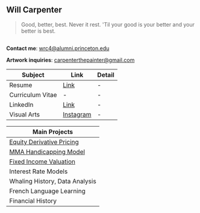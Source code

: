 ## Will Carpenter

>Good, better, best. Never it rest. 'Til your good is your better and your better is best.
##

**Contact me**:         wrc4@alumni.princeton.edu

**Artwork inquiries**: carpenterthepainter@gmail.com

| Subject | Link | Detail | 
| --- | --- | --- |
| Resume | [Link](https://github.com/wrcarpenter/Resume) | - | 
| Curriculum Vitae | - | - |  
| LinkedIn |[Link](https://www.linkedin.com/in/williamrcarpenter/) | - | 
| Visual Arts | [Instagram](https://www.instagram.com/carpenterthepainter/) | - | 

| Main Projects |
| --- |
|[Equity Derivative Pricing](https://github.com/wrcarpenter/Equity-Derivative-Models/) | 
| [MMA Handicapping Model](https://github.com/wrcarpenter/MMA-Handicapping-Model) |
|[Fixed Income Valuation](https://github.com/wrcarpenter/Fixed-Income-Valuation)|
| Interest Rate Models|
| Whaling History, Data Analysis|
|French Language Learning|
|Financial History|



<!--
**wrcarpenter/wrcarpenter** is a ✨ _special_ ✨ repository because its `README.md` (this file) appears on your GitHub profile.

Here are some ideas to get you started:

- 🔭 I’m currently working on ...
- 🌱 I’m currently learning ...
- 👯 I’m looking to collaborate on ...
- 🤔 I’m looking for help with ...
- 💬 Ask me about ...
- 📫 How to reach me: ...
- 😄 Pronouns: ...
- ⚡ Fun fact: ...
-->
